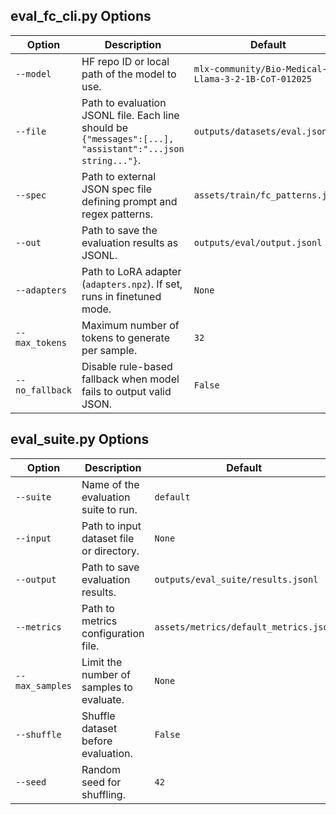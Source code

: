 

## eval_fc_cli.py Options

| Option           | Description                                                                                               | Default                                             |
|------------------|-----------------------------------------------------------------------------------------------------------|-----------------------------------------------------|
| `--model`        | HF repo ID or local path of the model to use.                                                             | `mlx-community/Bio-Medical-Llama-3-2-1B-CoT-012025` |
| `--file`         | Path to evaluation JSONL file. Each line should be `{"messages":[...], "assistant":"...json string..."}`. | `outputs/datasets/eval.jsonl`                       |
| `--spec`         | Path to external JSON spec file defining prompt and regex patterns.                                       | `assets/train/fc_patterns.json`                     |
| `--out`          | Path to save the evaluation results as JSONL.                                                             | `outputs/eval/output.jsonl`                         |
| `--adapters`     | Path to LoRA adapter (`adapters.npz`). If set, runs in finetuned mode.                                    | `None`                                              |
| `--max_tokens`   | Maximum number of tokens to generate per sample.                                                          | `32`                                                |
| `--no_fallback`  | Disable rule-based fallback when model fails to output valid JSON.                                        | `False`                                             |

## eval_suite.py Options

| Option          | Description                                          | Default                                      |
|-----------------|------------------------------------------------------|----------------------------------------------|
| `--suite`       | Name of the evaluation suite to run.                 | `default`                                    |
| `--input`       | Path to input dataset file or directory.             | `None`                                       |
| `--output`      | Path to save evaluation results.                     | `outputs/eval_suite/results.jsonl`           |
| `--metrics`     | Path to metrics configuration file.                  | `assets/metrics/default_metrics.json`        |
| `--max_samples` | Limit the number of samples to evaluate.             | `None`                                       |
| `--shuffle`     | Shuffle dataset before evaluation.                   | `False`                                      |
| `--seed`        | Random seed for shuffling.                           | `42`                                         |